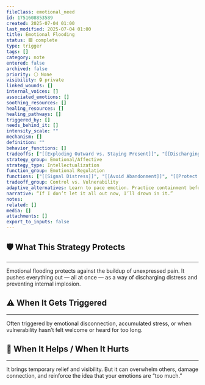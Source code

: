 ```yaml
---
fileClass: emotional_need
id: 1751608853589
created: 2025-07-04 01:00
last_modified: 2025-07-04 01:00
title: Emotional Flooding
status: 🟩 complete
type: trigger
tags: []
category: note
entered: false
archived: false
priority: ⚪ None
visibility: 🔒 private
linked_wounds: []
internal_voices: []
associated_emotions: []
soothing_resources: []
healing_resources: []
healing_pathways: []
triggered_by: []
needs_behind_it: []
intensity_scale: ""
mechanism: []
definition: ""
behavior_functions: []
tradeoffs: ["[[Exploding Outward vs. Staying Present]]", "[[Discharging Pain vs. Co-Regulating]]"]
strategy_group: Emotional/Affective
strategy_type: Intellectualization
function_group: Emotional Regulation
functions: ["[[Signal Distress]]", "[[Avoid Abandonment]]", "[[Protect Vulnerability]]"]
tradeoff_group: Control vs. Vulnerability
adaptive_alternatives: Learn to pace emotion. Practice containment before expression. Use safe relational holding before unloading.
narrative: “If I don’t let it all out now, I’ll drown in it.”
notes: 
related: []
media: []
attachments: []
export_to_inputs: false
---
```


## 🛡️ What This Strategy Protects
---
Emotional flooding protects against the buildup of unexpressed pain. It pushes everything out — all at once — as a way of discharging distress and preventing internal implosion.

## ⚠️ When It Gets Triggered
---
Often triggered by emotional disconnection, accumulated stress, or when vulnerability hasn’t felt welcome or heard for too long.

## 🔄 When It Helps / When It Hurts
---
It brings temporary relief and visibility. But it can overwhelm others, damage connection, and reinforce the idea that your emotions are “too much.”

